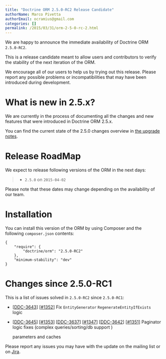 ```yaml
---
title: "Doctrine ORM 2.5.0-RC2 Release Candidate"
authorName: Marco Pivetta
authorEmail: ocramius@gmail.com
categories: []
permalink: /2015/03/31/orm-2-5-0-rc-2.html
---
```

We are happy to announce the immediate availability of Doctrine ORM
`2.5.0-RC2`.

This is a release candidate meant to allow users and contributors to
verify the stability of the next iteration of the ORM.

We encourage all of our users to help us by trying out this release.
Please report any possible problems or incompatibilities that may have
been introduced during development.

What is new in 2.5.x?
=====================

We are currently in the process of documenting all the changes and new
features that were introduced in Doctrine ORM 2.5.x.

You can find the current state of the 2.5.0 changes overview in [the
upgrade
notes](http://docs.doctrine-project.org/en/latest/changelog/migration_2_5.html).

Release RoadMap
===============

We expect to release following versions of the ORM in the next days:

> -   `2.5.0` on `2015-04-02`

Please note that these dates may change depending on the availability of
our team.

Installation
============

You can install this version of the ORM by using Composer and the
following `composer.json` contents:

~~~~ {.sourceCode .json}
{
    "require": {
        "doctrine/orm": "2.5.0-RC2"
    },
    "minimum-stability": "dev"
}
~~~~

Changes since 2.5.0-RC1
=======================

This is a list of issues solved in `2.5.0-RC2` since `2.5.0-RC1`:

-   [[DDC-3643](https://github.com/doctrine/orm/issues/4471)]
    [[#1352](https://github.com/doctrine/orm/pull/1352)] Fix
    `EntityGenerator` `RegenerateEntityIfExists` logic
-   [[DDC-3645](https://github.com/doctrine/orm/issues/4473)]
    [[\#1353](https://github.com/doctrine/orm/pull/1353)]
    [[DDC-3637](https://github.com/doctrine/orm/issues/4464)]
    [[\#1347](https://github.com/doctrine/orm/pull/1347)]
    [[DDC-3642](https://github.com/doctrine/orm/issues/4470)]
    [[\#1351](https://github.com/doctrine/orm/pull/1351)]
    Paginator logic fixes (complex queries/sorting/db support )

    parameters and caches

Please report any issues you may have with the update on the mailing
list or on [Jira](https://www.doctrine-project.org/jira/browse/DDC).
